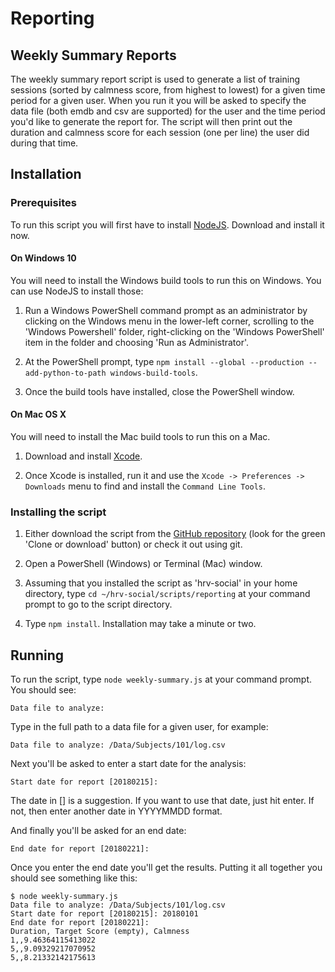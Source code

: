 # Reporting

## Weekly Summary Reports
The weekly summary report script is used to generate a list of training sessions (sorted by calmness score, from highest to lowest) for a given time period for a given user. When you run it you will be asked to specify the data file (both emdb and csv are supported) for the user and the time period you'd like to generate the report for. The script will then print out the duration and calmness score for each session (one per line) the user did during that time.

## Installation
### Prerequisites
To run this script you will first have to install [NodeJS](http://nodejs.org). Download and install it now.

#### On Windows 10

You will need to install the Windows build tools to run this on Windows. You can use NodeJS to install those:

1. Run a Windows PowerShell command prompt as an administrator by clicking on the Windows menu in the lower-left corner, scrolling to the 'Windows Powershell' folder, right-clicking on the 'Windows PowerShell' item in the folder and choosing 'Run as Administrator'.

2. At the PowerShell prompt, type `npm install --global --production --add-python-to-path windows-build-tools`.

3. Once the build tools have installed, close the PowerShell window.

#### On Mac OS X

You will need to install the Mac build tools to run this on a Mac. 

1. Download and install [Xcode](https://developer.apple.com/xcode/download/).

2. Once Xcode is installed, run it and use the `Xcode -> Preferences -> Downloads` menu to find and install the `Command Line Tools`.

### Installing the script

1. Either download the script from the [GitHub repository](https://github.com/EmotionCognitionLab/hrv-social) (look for the green 'Clone or download' button) or check it out using git.

2. Open a PowerShell (Windows) or Terminal (Mac) window.

3. Assuming that you installed the script as 'hrv-social' in your home directory, type `cd ~/hrv-social/scripts/reporting` at your command prompt to go to the script directory.

4. Type `npm install`. Installation may take a minute or two.

## Running
To run the script, type `node weekly-summary.js` at your command prompt. You should see:

```
Data file to analyze:
```

Type in the full path to a data file for a given user, for example:

```
Data file to analyze: /Data/Subjects/101/log.csv
```

Next you'll be asked to enter a start date for the analysis:

```
Start date for report [20180215]:
```
The date in [] is a suggestion. If you want to use that date, just hit enter. If not, then enter another date in YYYYMMDD format.

And finally you'll be asked for an end date:

```
End date for report [20180221]:
```

Once you enter the end date you'll get the results. Putting it all together you should see something like this:

```
$ node weekly-summary.js 
Data file to analyze: /Data/Subjects/101/log.csv
Start date for report [20180215]: 20180101
End date for report [20180221]: 
Duration, Target Score (empty), Calmness
1,,9.46364115413022
5,,9.09329217070952
5,,8.21332142175613
